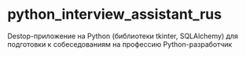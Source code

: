 # python_interview_assistant_rus
Destop-приложение на Python (библиотеки tkinter, SQLAlchemy) для подготовки к собеседованиям на профессию Python-разработчик 
